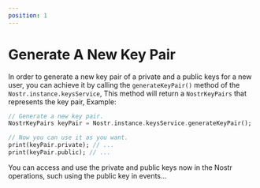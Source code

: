 ```yaml
--- 
position: 1
---
```


# Generate A New Key Pair

In order to generate a new key pair of a private and a public keys for a new user, you can achieve it by calling the `generateKeyPair()` method of the `Nostr.instance.keysService`, This method will return a `NostrKeyPairs` that represents the key pair, Example:

```dart
// Generate a new key pair.
NostrKeyPairs keyPair = Nostr.instance.keysService.generateKeyPair();

// Now you can use it as you want.
print(keyPair.private); // ...
print(keyPair.public); // ...
```

You can access and use the private and public keys now in the Nostr operations, such using the public key in events...
